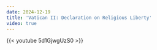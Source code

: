 ```yaml
---
date: 2024-12-19
title: 'Vatican II: Declaration on Religious Liberty'
video: true
---
```



{{< youtube 5d1GjwgUzS0 >}}
